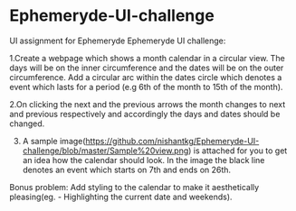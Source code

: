 # Ephemeryde-UI-challenge
UI assignment for Ephemeryde
Ephemeryde UI challenge:

1.Create a webpage which shows a month calendar in a circular view. The days will be on the inner circumference and the dates will be on the outer circumference. Add a circular arc within the dates circle which denotes a event which lasts for a period (e.g 6th of the month to 15th of the month).

2.On clicking the next and the previous arrows the month changes to next and previous respectively and accordingly the days and dates should be changed.
 
3. A sample image(https://github.com/nishantkg/Ephemeryde-UI-challenge/blob/master/Sample%20view.png) is attached for you to get an idea how the calendar should look. In the image the black line denotes an event which starts on 7th and ends on 26th.

Bonus problem:
Add styling to the calendar to make it aesthetically pleasing(eg. - Highlighting the current date and weekends).

